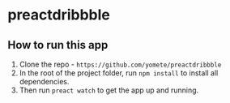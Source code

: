 # preactdribbble

## How to run this app

1. Clone the repo - `https://github.com/yomete/preactdribbble`
2. In the root of the project folder, run `npm install` to install all dependencies.
4. Then run `preact watch` to get the app up and running.